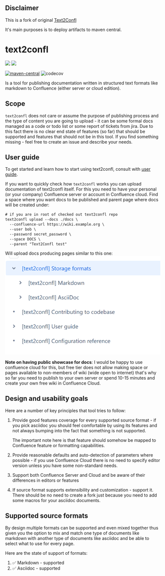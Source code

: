 ## Disclaimer

This is a fork of original [Text2Confl](https://github.com/zeldigas/text2confl)

It's main purposes is to deploy artifacts to maven central.


# text2confl


![](https://img.shields.io/docker/v/zeldigas/text2confl?label=docker%20version&sort=semver) ![](https://img.shields.io/docker/image-size/zeldigas/text2confl?label=docker%20image%20size&sort=semver)

[![maven-central](https://img.shields.io/maven-central/v/io.github.text2confl/cli.svg)](https://search.maven.org/artifact/io.github.text2confl/cli) ![codecov](https://codecov.io/gh/text2confl/text2confl/branch/master/graph/badge.svg)


Is a tool for publishing documentation written in structured text formats like markdown to Confluence (either server or
cloud edition).

## Scope

`text2confl` does not care or assume the purpose of publishing process and the type of content you are going to upload -
it can be some formal docs managed as a code or todo list or some report of tickets from jira. Due to this fact there is
no clear end state of features (so far) that should be supported and features that should not be in this tool. If you
find something missing - feel free to create an issue and describe your needs.

## User guide

To get started and learn how to start using text2confl, consult with [user guide](docs/user-guide.md).

If you want to quickly check how `text2confl` works you can upload documentation of text2confl itself. For this you need
to have your personal (or your company) Confluence server or account in Confluence cloud. Find a space where you want
docs to be published and parent page where docs will be created under:

```shell
# if you are in root of checked out text2confl repo
text2confl upload --docs ./docs \
  --confluence-url https://wiki.example.org \
  --user bob \
  --password secret_password \
  --space DOCS \
  --parent "Text2Confl test"
```

Will upload docs producing pages similar to this one:
![](docs/text2confl-page-tree.png)

**Note on having public showcase for docs**: I would be happy to use confluence cloud for this, but free tier does not
allow making space or pages available to non-members of wiki (wide open to internet) that's why so far you need to
publish to your own server or spend 10-15 minutes and create your own free wiki in Confluence Cloud.

## Design and usability goals

Here are a number of key principles that tool tries to follow:

1. Provide good features coverage for every supported source format - if you pick asciidoc you should feel comfortable
   by using its features and not always bumping into the fact that something is not supported.

   The important note here is that feature should somehow be mapped to Confluence feature or formatting capabilities.
2. Provide reasonable defaults and auto-detection of parameters where possible - if you use Confluence Cloud there is no
   need to specify editor version unless you have some non-standard needs.
3. Support both Confluence Server and Cloud and be aware of their differences in editors or features
4. If source format supports extensibility and customization - support it. There should be no need to create a fork just
   because you need to add some macros for your asciidoc documents.

## Supported source formats

By design multiple formats can be supported and even mixed together thus given you the option to mix and match one type
of documents like markdown with another type of documents like asciidoc and be able to select what to use for every
page.

Here are the state of support of formats:

1. ✅ Markdown - supported
2. ✅ Asciidoc - supported


